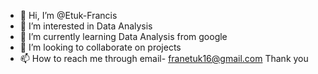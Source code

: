 - 👋 Hi, I’m @Etuk-Francis
- 👀 I’m interested in Data Analysis
- 🌱 I’m currently learning Data Analysis from google
- 💞️ I’m looking to collaborate on projects
- 📫 How to reach me through email- franetuk16@gmail.com
Thank you
<!---
Etuk-Francis/Etuk-Francis is a ✨ special ✨ repository because its `README.md` (this file) appears on your GitHub profile.
You can click the Preview link to take a look at your changes.
--->
